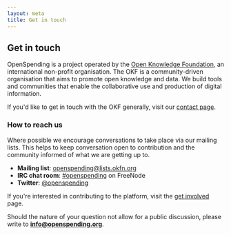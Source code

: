 ```yaml
---
layout: meta
title: Get in touch
---
```


## Get in touch

OpenSpending is a project operated by the [Open Knowledge Foundation](http://okfn.org), an international non-profit organisation. The OKF is a community-driven organisation that aims to promote open knowledge
and data. We build tools and communities that enable the collaborative use and production of digital information.

If you'd like to get in touch with the OKF generally, visit our [contact page](http://okfn.org/contact/). 

### How to reach us

Where possible we encourage conversations to take place via our  mailing lists. This helps to keep conversation open to contribution and the community informed of what we are getting up to.

* **Mailing list**: [openspending@lists.okfn.org](http://lists.okfn.org/mailman/listinfo/openspending)
* **IRC chat room**: [#openspending](http://webchat.freenode.net/?channels=openspending>) on FreeNode
* **Twitter**: [@openspending](http://.twitter.com/openspending)

If you're interested in contributing to the platform, visit the [get involved](contribute.html) page.

Should the nature of your question not allow for a public discussion, please write to **info@openspending.org**.



